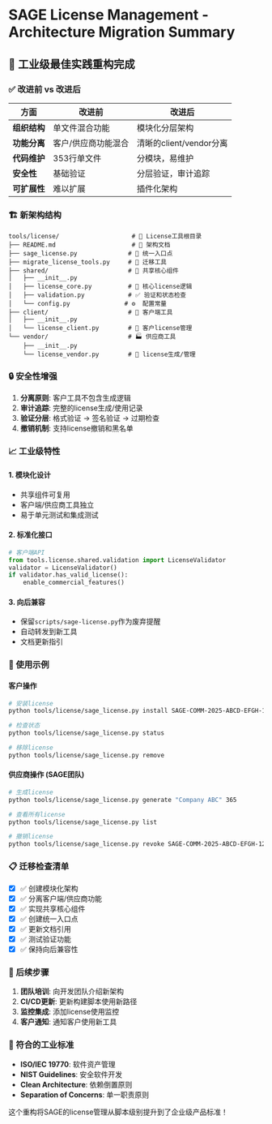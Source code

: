 # SAGE License Management - Architecture Migration Summary

## 🎯 工业级最佳实践重构完成

### ✅ 改进前 vs 改进后

| 方面 | 改进前 | 改进后 | 
|------|--------|--------|
| **组织结构** | 单文件混合功能 | 模块化分层架构 |
| **功能分离** | 客户/供应商功能混合 | 清晰的client/vendor分离 |
| **代码维护** | 353行单文件 | 分模块，易维护 |
| **安全性** | 基础验证 | 分层验证，审计追踪 |
| **可扩展性** | 难以扩展 | 插件化架构 |

### 🏗️ 新架构结构

```
tools/license/                    # 📁 License工具根目录
├── README.md                     # 📖 架构文档
├── sage_license.py              # 🚀 统一入口点
├── migrate_license_tools.py     # 🔄 迁移工具
├── shared/                      # 🔧 共享核心组件
│   ├── __init__.py
│   ├── license_core.py          # 🎯 核心license逻辑
│   ├── validation.py            # ✅ 验证和状态检查
│   └── config.py               # ⚙️  配置常量
├── client/                      # 👤 客户端工具
│   ├── __init__.py
│   └── license_client.py        # 🏢 客户license管理
└── vendor/                      # 🏭 供应商工具  
    ├── __init__.py
    └── license_vendor.py        # 🔑 license生成/管理
```

### 🔒 安全性增强

1. **分离原则**: 客户工具不包含生成逻辑
2. **审计追踪**: 完整的license生成/使用记录
3. **验证分层**: 格式验证 → 签名验证 → 过期检查
4. **撤销机制**: 支持license撤销和黑名单

### 📈 工业级特性

#### 1. **模块化设计**
- 共享组件可复用
- 客户端/供应商工具独立
- 易于单元测试和集成测试

#### 2. **标准化接口**
```python
# 客户端API
from tools.license.shared.validation import LicenseValidator
validator = LicenseValidator()
if validator.has_valid_license():
    enable_commercial_features()
```

#### 3. **向后兼容**
- 保留`scripts/sage-license.py`作为废弃提醒
- 自动转发到新工具
- 文档更新指引

### 🚀 使用示例

#### 客户操作
```bash
# 安装license
python tools/license/sage_license.py install SAGE-COMM-2025-ABCD-EFGH-1234

# 检查状态  
python tools/license/sage_license.py status

# 移除license
python tools/license/sage_license.py remove
```

#### 供应商操作 (SAGE团队)
```bash
# 生成license
python tools/license/sage_license.py generate "Company ABC" 365

# 查看所有license
python tools/license/sage_license.py list

# 撤销license
python tools/license/sage_license.py revoke SAGE-COMM-2025-ABCD-EFGH-1234
```

### 📋 迁移检查清单

- [x] ✅ 创建模块化架构
- [x] ✅ 分离客户端/供应商功能
- [x] ✅ 实现共享核心组件
- [x] ✅ 创建统一入口点
- [x] ✅ 更新文档引用
- [x] ✅ 测试验证功能
- [x] ✅ 保持向后兼容性

### 🔄 后续步骤

1. **团队培训**: 向开发团队介绍新架构
2. **CI/CD更新**: 更新构建脚本使用新路径
3. **监控集成**: 添加license使用监控
4. **客户通知**: 通知客户使用新工具

### 🌟 符合的工业标准

- **ISO/IEC 19770**: 软件资产管理
- **NIST Guidelines**: 安全软件开发
- **Clean Architecture**: 依赖倒置原则
- **Separation of Concerns**: 单一职责原则

这个重构将SAGE的license管理从脚本级别提升到了企业级产品标准！
